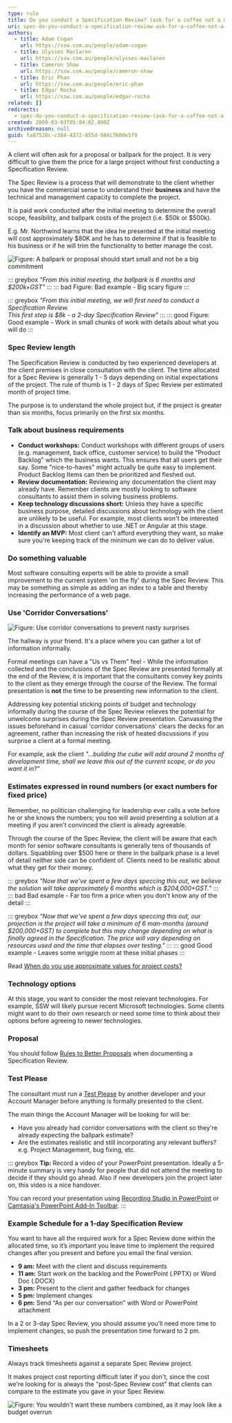 ```yaml
---
type: rule
title: Do you conduct a Specification Review? (ask for a coffee not a marriage)
uri: spec-do-you-conduct-a-specification-review-ask-for-a-coffee-not-a-marriage
authors:
  - title: Adam Cogan
    url: https://ssw.com.au/people/adam-cogan
  - title: Ulysses Maclaren
    url: https://ssw.com.au/people/ulysses-maclaren
  - title: Cameron Shaw
    url: https://ssw.com.au/people/cameron-shaw
  - title: Eric Phan
    url: https://ssw.com.au/people/eric-phan
  - title: Edgar Rocha
    url: https://ssw.com.au/people/edgar-rocha
related: []
redirects:
  - spec-do-you-conduct-a-specification-review-(ask-for-a-coffee-not-a-marriage)
created: 2009-03-03T05:04:02.000Z
archivedreason: null
guid: fa87520c-c384-4372-855d-984c7600e5f9
---
```

A client will often ask for a proposal or ballpark for the project. It is very difficult to give them the price for a large project without first conducting a Specification Review. 

The Spec Review is a process that will demonstrate to the client whether you have the commercial sense to understand their **business** and have the technical and management capacity to complete the project.

It is paid work conducted after the initial meeting to determine the overall scope, feasibility, and ballpark costs of the project (i.e. $50k or $500k).  

E.g. Mr. Northwind learns that the idea he presented at the initial meeting will cost approximately $80K and he has to determine if that is feasible to his business or if he will trim the functionality to better manage the cost.

<!--endintro-->

![Figure: A ballpark or proposal should start small and not be a big commitment](proposal.jpg)

::: greybox
_"From this initial meeting, the ballpark is 6 months and $200k+GST"_
:::
::: bad
Figure: Bad example - Big scary figure
:::

::: greybox
_"From this initial meeting, we will first need to conduct a Specification Review.\
This first step is $8k - a 2-day Specification Review"_
:::
::: good
Figure: Good example - Work in small chunks of work with details about what you will do
:::

### Spec Review length

The Specification Review is conducted by two experienced developers at the client premises in close consultation with the client. The time allocated for a Spec Review is generally 1 - 5 days depending on initial expectations of the project. The rule of thumb is 1 - 2 days of Spec Review per estimated month of project time.

The purpose is to understand the whole project but, if the project is greater than six months, focus primarily on the first six months.

### Talk about business requirements

* **Conduct workshops:** Conduct workshops with different groups of users (e.g. management, back office, customer service) to build the "Product Backlog" which the business wants. This ensures that all users get their say. Some "nice-to-haves" might actually be quite easy to implement. Product Backlog Items can then be prioritized and fleshed out.
* **Review documentation:** Reviewing any documentation the client may already have. Remember clients are mostly looking to software consultants to assist them in solving business problems.
* **Keep technology discussions short:** Unless they have a specific business purpose, detailed discussions about technology with the client are unlikely to be useful. For example, most clients won't be interested in a discussion about whether to use .NET or Angular at this stage.
* **Identify an MVP:** Most client can't afford everything they want, so make sure you're keeping track of the minimum we can do to deliver value.

### Do something valuable

Most software consulting experts will be able to provide a small improvement to the current system 'on the fly' during the Spec Review. This may be something as simple as adding an index to a table and thereby increasing the performance of a web page.

### Use 'Corridor Conversations'

![Figure: Use corridor conversations to prevent nasty surprises](ProjectManagement\_Suprise.jpg)

The hallway is your friend. It's a place where you can gather a lot of information informally.

Formal meetings can have a "Us vs Them" feel - While the information collected and the conclusions of the Spec Review are presented formally at the end of the Review, it is important that the consultants convey key points to the client as they emerge through the course of the Review. The formal presentation is **not** the time to be presenting new information to the client. 

Addressing key potential sticking points of budget and technology informally during the course of the Spec Review relieves the potential for unwelcome surprises during the Spec Review presentation. Canvassing the issues beforehand in casual 'corridor conversations' clears the decks for an agreement, rather than increasing the risk of heated discussions if you surprise a client at a formal meeting. 

For example, ask the client _"...building the cube will add around 2 months of development time, shall we leave this out of the current scope, or do you want it in?"_ 

### Estimates expressed in round numbers (or exact numbers for fixed price)

Remember, no politician challenging for leadership ever calls a vote before he or she knows the numbers; you too will avoid presenting a solution at a meeting if you aren't convinced the client is already agreeable. 

Through the course of the Spec Review, the client will be aware that each month for senior software consultants is generally tens of thousands of dollars. Squabbling over $500 here or there in the ballpark phase is a level of detail neither side can be confident of. Clients need to be realistic about what they get for their money.

::: greybox
_"Now that we've spent a few days speccing this out, we believe the solution will take approximately 6 months which is $204,000+GST."_
:::
::: bad
Bad example - Far too firm a price when you don't know any of the detail
:::

::: greybox
_"Now that we've spent a few days speccing this out, our projection is the project will take a minimum of 6 man-months (around $200,000+GST) to complete but this may change depending on what is finally agreed in the Specification. The price will vary depending on resources used and the time that elapses over testing."_
:::
::: good
Good example - Leaves some wriggle room at these initial phases
:::

Read [When do you use approximate values for project costs?](/spec-do-you-know-how-to-give-the-customer-a-ballpark)

### Technology options

At this stage, you want to consider the most relevant technologies. For example, SSW will likely pursue recent Microsoft technologies. Some clients might want to do their own research or need some time to think about their options before agreeing to newer technologies.

### Proposal

You should follow [Rules to Better Proposals](/rules-to-better-proposals) when documenting a Specification Review.

### Test Please

The consultant must run a [Test Please](/conduct-a-test-please-internally-and-then-with-the-client) by another developer and your Account Manager before anything is formally presented to the client.

The main things the Account Manager will be looking for will be:

* Have you already had corridor conversations with the client so they're already expecting the ballpark estimate?
* Are the estimates realistic and still incorporating any relevant buffers? e.g. Project Management, bug fixing, etc.

::: greybox
**Tip:** Record a video of your PowerPoint presentation. Ideally a 5-minute summary is very handy for people that did not attend the meeting to decide if they should go ahead. Also if new developers join the project later on, this video is a nice handover. 

You can record your presentation using [Recording Studio in PowerPoint](https://aka.ms/recordingstudio) or [Camtasia's PowerPoint Add-In Toolbar](https://www.techsmith.com/learn/tutorials/camtasia/ppt-addin-toolbar/).
:::

### Example Schedule for a 1-day Specification Review

You want to have all the required work for a Spec Review done within the allocated time, so it’s important you leave time to implement the required changes after you present and before you email the final version.

* **9 am:** Meet with the client and discuss requirements
* **11 am:** Start work on the backlog and the PowerPoint (.PPTX) or Word Doc (.DOCX)
* **3 pm:** Present to the client and gather feedback for changes
* **5 pm:** Implement changes
* **6 pm:** Send “As per our conversation” with Word or PowerPoint attachment

In a 2 or 3-day Spec Review, you should assume you’ll need more time to implement changes, so push the presentation time forward to 2 pm.

### Timesheets

Always track timesheets against a separate Spec Review project. 

It makes project cost reporting difficult later if you don't, since the cost we're looking for is always the "post-Spec Review cost" that clients can compare to the estimate you gave in your Spec Review.

![Figure: You wouldn't want these numbers combined, as it may look like a budget overrun](project-costs.png)
